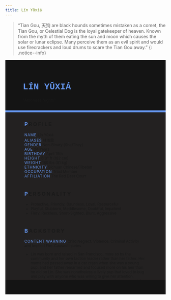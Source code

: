 ```yaml
---
title: Lín Yǔxiá
---
```


>  “Tian Gou, 天狗 are black hounds sometimes mistaken as a comet, the Tian Gou, or Celestial Dog is the loyal gatekeeper of heaven. Known from the myth of them eating the sun and moon which causes the solar or lunar eclipse. Many perceive them as an evil spirit and would use firecrackers and loud drums to scare the Tian Gou away.”
{: .notice--info}

<!---------
header names
----------->

<div class="row" style="background-color:#141414; padding-top:30px; padding-left: 55px; padding-right: 55px; padding-bottom: 25px">
    <h1 style="color:#6495ED; text-transform:uppercase; font-family:'Courier New'">Lín Yǔxiá</h1>
    <small>"Moonless Nights"</small>
</div>
<div style="background-color:#6495ED;padding:3px;"></div>
<div class="row" style="background-color:#232121; padding-top:5px; padding-left: 60px; padding-right: 60px; padding-bottom: 20px; overflow:auto; max-height:500px">

<!---------
profile
----------->

<h3 class="font-weight-bold" style="letter-spacing:3px; text-transform:uppercase">
    <span style="color:#6495ED;">P</span>rofile
</h3>

<small>
<span class="font-weight-bold" style="color:#6495ED;letter-spacing:1px; text-transform:uppercase">Name</span> &#09;&#09;
  Lín Yǔxiá<br>
<span class="font-weight-bold" style="color:#6495ED;letter-spacing:1px; text-transform:uppercase">Aliases</span> &#09;&#09;
  林雨霞<br>
<span class="font-weight-bold" style="color:#6495ED;letter-spacing:1px; text-transform:uppercase">Gender</span> &#09;&#09;
  Non-Binary (She/They)<br>
<span class="font-weight-bold" style="color:#6495ED;letter-spacing:1px; text-transform:uppercase">Age</span> &#09;&#09;
  24 Years<br>
<span class="font-weight-bold" style="color:#6495ED;letter-spacing:1px; text-transform:uppercase">Birthday</span> &#09;&#09;
  April 19th<br>
<span class="font-weight-bold" style="color:#6495ED;letter-spacing:1px; text-transform:uppercase">Height</span> &#09;&#09;
  6'0" ft (182 cm)<br>
<span class="font-weight-bold" style="color:#6495ED;letter-spacing:1px; text-transform:uppercase">Weight</span> &#09;&#09;
  180 lbs (81 kg)<br>
<span class="font-weight-bold" style="color:#6495ED;letter-spacing:1px; text-transform:uppercase">Ethnicity</span> &#09;&#09;
  Sichuan Chinese/Tibetan<br>
<span class="font-weight-bold" style="color:#6495ED;letter-spacing:1px; text-transform:uppercase">Occupation</span> &#09;&#09;
  Triad Member<br>
<span class="font-weight-bold" style="color:#6495ED;letter-spacing:1px; text-transform:uppercase">Affiliation</span> &#09;&#09;
  The Red Deer Court<br>
</small>

<hr class="w-100 my-5" style="border-color:#e6d7c5;opacity:.2;">

<!---------
personality
----------->
<h3 class="font-weight-bold" style="letter-spacing:3px; text-transform:uppercase">
    <span style="color:#6495ED;">P</span>ersonality
</h3>

<small>
<ul>
    <li>Protective, Friendly, Dauntless, Loyal, Resourceful</li>
    <li>Playful, Stubborn, Meddlesome, Doubtful, Impatient</li>
    <li>Fiery, Reckless, Short-Sighted, Blunt, Aggressive</li>
</ul>
</small>

<hr class="w-100 my-5" style="border-color:#e6d7c5;opacity:.2;">

<!---------
backstory
----------->
<h3 class="font-weight-bold" style="letter-spacing:3px; text-transform:uppercase">
    <span style="color:#6495ED;">B</span>ackstory
</h3>

<small>

<p><span class="font-weight-bold" style="color:#6495ED;letter-spacing:1px; text-transform:uppercase">CONTENT WARNING </span>Child Neglect, Violence, Criminal Activity and Implied Fire-Caused Injuries</p>

<ul>
    <li>Lin was born and raised in San Francisco, more so by the community and her own faction leader rather than her father. Her mama had passed away in a car crash when she was a young pup, and her father remarried and focused more on his heir than he did on Lin. She was nonetheless a lively pup that loved to bug and play with anyone who was willing to give her attention.</li>
    <li>However, as she grew older… Lin became more temperamental from clan business. Serving as an underling that would do anything Lady Shufen commands, many who defy the Red Deer Court would often find a growling hound at their doorstep. Lin was willing to do anything to prove her worth to the people around, while still finding solace to those around her that were willing to put up with the fiery hound.</li>
    <li>When the fight with her brother occurred, Lin was later reported missing as few witnesses would claim spotting the Tian Gou running away in the dead of night. Two years later, Lin would be called home by its elders and faction leader. Both to lead the crumbling clan and to serve the faction heir, which Lin reluctantly agreed if not for her adoptive brother's safety.</li>
</ul>
</small>

<hr class="w-100 my-5" style="border-color:#e6d7c5;opacity:.2;">


<!---------
trivia
----------->

<h3 class="font-weight-bold" style="letter-spacing:3px; text-transform:uppercase">
    <span style="color:#6495ED;">A</span>bilities
</h3>

<small>
<ul>
    <li><span class="font-weight-bold" style="color:#6495ED;letter-spacing:1px;">INT:</span> 
        2 [+1]</li>
    <li><span class="font-weight-bold" style="color:#6495ED;letter-spacing:1px;">WIT:</span> 
        2 [+1]</li>
    <li><span class="font-weight-bold" style="color:#6495ED;letter-spacing:1px;">RES:</span> 
        4 [+2]</li>
    <li><span class="font-weight-bold" style="color:#6495ED;letter-spacing:1px;">STR:</span> 
        2 [+1]</li>
    <li><span class="font-weight-bold" style="color:#6495ED;letter-spacing:1px;">DEX:</span> 
        4 [+2]</li>
    <li><span class="font-weight-bold" style="color:#6495ED;letter-spacing:1px;">STA:</span> 
        3 [+1]</li>
    <li><span class="font-weight-bold" style="color:#6495ED;letter-spacing:1px;">CHA:</span> 
        1 [+0]</li>
    <li><span class="font-weight-bold" style="color:#6495ED;letter-spacing:1px;">PRE:</span> 
        3 [+1]</li>
    <li><span class="font-weight-bold" style="color:#6495ED;letter-spacing:1px;">COM:</span> 
        3 [+1]</li>
</ul>

<span class="font-weight-bold" style="color:#6495ED;letter-spacing:1px; text-transform:uppercase">BOONS</span><br> 
<ul>
    <li><span class="font-weight-bold" style="color:#6495ED;letter-spacing:1px;">Soul of the Night.</span> 
        She has sharper senses than the average human. Capable of seeing clearly in the dark as a hunter of the night, and is very sensitive to the sounds around her. She’s most likely to hear you before she would see you, whether it be from your footsteps, heartbeat or breathing.</li>
    <li><span class="font-weight-bold" style="color:#6495ED;letter-spacing:1px;">Dark Hound.</span> 
        Taking the form of the canine self, Yuxia can hide among Sleepers and blend herself in with the crowd when needed. Most will only sense that she is a normal hound unless they have supernatural senses to detect an Awakened.</li>
    <li><span class="font-weight-bold" style="color:#6495ED;letter-spacing:1px;">Tracker's Instinct.</span> 
        Scents and magic are seen as magical auras to Yuxia, each with their own appearance that she can smell, see and identify. Each Awakened and magical signature are unique to their user, thus she can easily identify allies from foes even under disguises and to track down the trails.</li>
</ul>

<span class="font-weight-bold" style="color:#6495ED;letter-spacing:1px; text-transform:uppercase">BANES</span><br> 
<ul>
    <li><span class="font-weight-bold" style="color:#6495ED;letter-spacing:1px;">Scare the Shadows.</span>  
        Yuxia is extremely sensitive to loud noises due to her enhanced senses. She rolls with disadvantage on Composure and needs to meet a DC of 15, upon failure she feels extreme need to stay away from the source. </li>
    <li><span class="font-weight-bold" style="color:#6495ED;letter-spacing:1px;">Faithful Beast.</span> 
        When a rope-like object is tied around Yuxia's neck, she becomes immobilized for 4 turns and pacified indefinitely until the object is taken off. These objects include necklaces, ties, ribbons and collars. </li>
    <li><span class="font-weight-bold" style="color:#6495ED;letter-spacing:1px;">Insatiable Hunger.</span>  
        Yuxia needs magic as a source of sustenance just as much as she needs food and water. She needs to regularly eat magic to stay healthy and as extra flavors. If forcefully starved, Yuxia has disadvantage on all rolls and become physically weakened. </li>
</ul>

<span class="font-weight: bold" style="color:#6495ED;letter-spacing:1px; text-transform:uppercase">PASSIVE</span><br> 
<ul>
    <li><span class="font-weight-bold" style="color:#6495ED;letter-spacing:1px;">Eclipe's Fangs.</span>  
        Yuxia may take a bite out of someone's soul to devour its magical essence. The target's magic will have d2 of their magical damage/effectiveness reduced. However, if Lin were to receive damage after eating, it will be nullified. </li>
</ul>

<span class="font-weight-bold" style="color:#6495ED;letter-spacing:1px; text-transform:uppercase">PRIMARY</span><br> 
<ul>
    <li><span class="font-weight-bold" style="color:#6495ED;letter-spacing:1px;">Sidereal Blaze.</span>  
        Fiery magic that Yuxia controls in various forms. When attacked physically, it releases a 5ft burst of flames to everyone around her including allies dealing d2 damage. With the exception of targets whose bodies are made of non-flammable substances. </li>
    <li><span class="font-weight-bold" style="color:#6495ED;letter-spacing:1px;">Nebula's Maw.</span>  
        Yuxia conjures spiritual energy to form a ghostly hound-like jaw that becomes an extension of her, capable of trapping and injuring its targets. Targets must pass a Strength DC of 12 to break out. Yuxia may control whether it hurts its target or not. </li>
</ul>

<span class="font-weight-bold" style="color:#6495ED;letter-spacing:1px; text-transform:uppercase">SUPPORITVE</span><br> 
<ul>
    <li><span class="font-weight-bold" style="color:#6495ED;letter-spacing:1px;">Guidance of Sirius.</span>  
        Shapeshifting into her werehound form, Yuxia can resist d2 damage from an attack every 2 turns. If the damage is persistent (such as poison or burning), it will continuously be lowered by the same amount and treated as the same attack.
</li>
</ul>
</small>

</div>
<div class="row" style="background-color:#141414; padding-top:20px; padding-left: 30px; padding-right: 30px; padding-bottom: 25px;">
    <div style="text-align: right; font-size: 16px"><a href="https://toyhou.se/11320894.-f2u-unity-v2"><i class="fa-solid fa-barcode"></i
  ></a></div>
</div>

